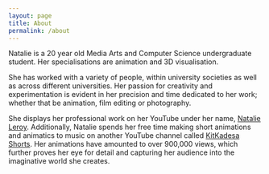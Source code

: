 ```yaml
---
layout: page
title: About
permalink: /about
---
```


Natalie is a 20 year old Media Arts and Computer Science undergraduate student. Her specialisations are animation and 3D visualisation. 

She has worked with a variety of people, within university societies as well as across different universities. Her passion for creativity and experimentation is evident in her precision and time dedicated to her work; whether that be animation, film editing or photography.

She displays her professional work on her YouTube under her name, [Natalie Leroy](https://www.youtube.com/channel/UC1Gjm6yx2yt7ZeQ9Le6HaqQ). Additionally, Natalie spends her free time making short animations and animatics to music on another YouTube channel called [KitKadesa Shorts](https://www.youtube.com/@kitkadesasshorts/shorts). Her animations have amounted to over 900,000 views, which further proves her eye for detail and capturing her audience into the imaginative world she creates.